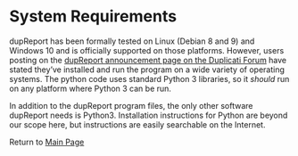 # System Requirements

dupReport has been formally tested on Linux (Debian 8 and 9) and Windows 10 and is officially supported on those platforms. However, users posting on the [dupReport announcement page on the Duplicati Forum](https://forum.duplicati.com/t/announcing-dupreport-a-duplicati-email-report-summary-generator/1116)   have stated they’ve installed and run the program on a wide variety of operating systems. The python code uses standard Python 3 libraries, so it *should* run on any platform where Python 3 can be run.

In addition to the dupReport program files, the only other software dupReport needs is Python3. Installation instructions for Python are beyond our scope here, but instructions are easily searchable on the Internet.





Return to [Main Page](readme.md)